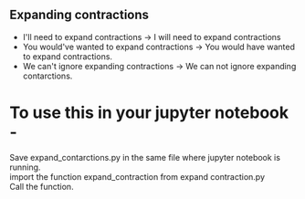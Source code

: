 ## Expanding contractions 
- I'll need to expand contractions -> I will need to expand contractions 
- You would've wanted to expand contractions -> You would have wanted to expand contractions.
- We can't ignore expanding contractions -> We can not ignore expanding contarctions.

# To use this in your jupyter notebook - 
Save expand_contarctions.py in the same file where jupyter notebook is running. <br>
import the function expand_contraction from expand contraction.py  <br>
Call the function. 

